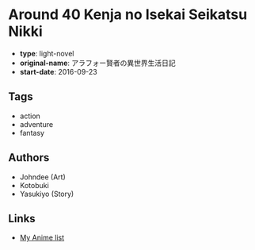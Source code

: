 # Around 40 Kenja no Isekai Seikatsu Nikki

-   **type**: light-novel
-   **original-name**: アラフォー賢者の異世界生活日記
-   **start-date**: 2016-09-23

## Tags

-   action
-   adventure
-   fantasy

## Authors

-   Johndee (Art)
-   Kotobuki
-   Yasukiyo (Story)

## Links

-   [My Anime list](https://myanimelist.net/manga/104063/Around_40_Kenja_no_Isekai_Seikatsu_Nikki)
